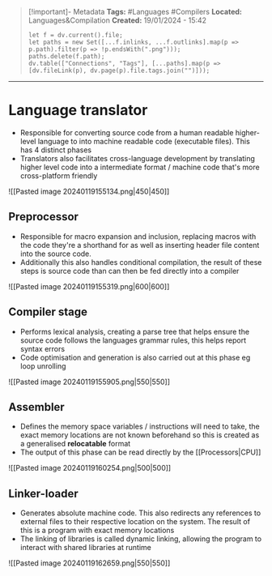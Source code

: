 > [!important]- Metadata
> **Tags:** #Languages #Compilers
> **Located:** Languages&Compilation
> **Created:** 19/01/2024 - 15:42
> ```dataviewjs
> let f = dv.current().file;
> let paths = new Set([...f.inlinks, ...f.outlinks].map(p => p.path).filter(p => !p.endsWith(".png")));
> paths.delete(f.path);
> dv.table(["Connections", "Tags"], [...paths].map(p => [dv.fileLink(p), dv.page(p).file.tags.join("")]));
> ```

___
# Language translator
- Responsible for converting source code from a human readable higher-level language to into machine readable code (executable files). This has 4 distinct phases
- Translators also facilitates cross-language  development by translating higher level code into a intermediate format / machine code that's more cross-platform friendly

![[Pasted image 20240119155134.png|450|450]]
## Preprocessor
- Responsible for macro expansion and inclusion, replacing macros with the code they're a shorthand for as well as inserting header file content into the source code. 
- Additionally this also handles conditional compilation, the result of these steps is source code than can then be fed directly into a compiler

![[Pasted image 20240119155319.png|600|600]]

## Compiler stage
- Performs lexical analysis, creating a parse tree that helps ensure the source code follows the languages grammar rules, this helps report syntax errors
- Code optimisation and generation is also carried out at this phase eg loop unrolling

![[Pasted image 20240119155905.png|550|550]]

## Assembler
- Defines the memory space variables / instructions will need to take, the exact memory locations are not known beforehand so this is created as a generalised **relocatable** format
- The output of this phase can be read directly by the [[Processors|CPU]]

![[Pasted image 20240119160254.png|500|500]]
## Linker-loader
- Generates absolute machine code. This also redirects any references to external files to their respective location on the system. The result of this is a program with exact memory locations 
- The linking of libraries is called dynamic linking, allowing the program to interact with shared libraries at runtime

![[Pasted image 20240119162659.png|550|550]]
